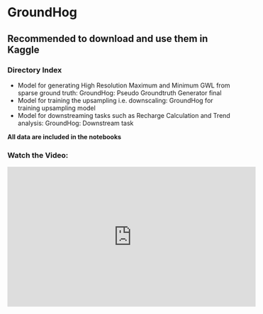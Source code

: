 # GroundHog  
## Recommended to download and use them in Kaggle  

### Directory Index  
- Model for generating High Resolution Maximum and Minimum GWL from sparse ground truth: GroundHog: Pseudo Groundtruth Generator final  
- Model for training the upsampling i.e. downscaling: GroundHog for training upsampling model  
- Model for downstreaming tasks such as Recharge Calculation and Trend analysis: GroundHog: Downstream task  

**All data are included in the notebooks**  

### Watch the Video:  
<iframe width="560" height="315" 
    src="https://www.youtube.com/embed/vkYxBwPjGMM" 
    title="GroundHog Overview Video" 
    frameborder="0" 
    allow="accelerometer; autoplay; clipboard-write; encrypted-media; gyroscope; picture-in-picture" 
    allowfullscreen>
</iframe>

